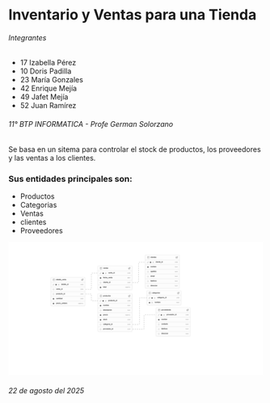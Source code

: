 # Inventario y Ventas para una Tienda


###### Integrantes
* 17 Izabella Pérez
* 10 Doris Padilla 
* 23 María Gonzales
* 42 Enrique Mejía
* 49 Jafet Mejía
* 52 Juan Ramírez


###### 11° BTP INFORMATICA  -  Profe German Solorzano



Se basa en un sitema para controlar el stock de productos, los proveedores y las ventas a los clientes.

### Sus entidades principales son:
+ Productos
+ Categorias
+ Ventas
+ clientes
+ Proveedores

![DIAGRAMA DE LA BASE DE DATOS](ARCHIVOS/DIAGRAMA.png)


###### 22 de agosto del 2025